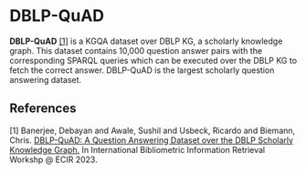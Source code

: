 # DBLP-QuAD

**DBLP-QuAD** [[1]](#myfootnote1)</sup> is a KGQA dataset over DBLP KG, a scholarly knowledge graph. This dataset contains 10,000 question answer pairs with the corresponding SPARQL queries which can be executed over the DBLP KG to fetch the correct answer. DBLP-QuAD is the largest scholarly question answering dataset.

## References
<a name="myfootnote1">[1]</a> Banerjee, Debayan and Awale, Sushil and Usbeck, Ricardo and Biemann, Chris. [DBLP-QuAD: A Question Answering Dataset over the DBLP Scholarly Knowledge Graph.](https://arxiv.org/abs/2303.13351) In International Bibliometric Information Retrieval Workshp @ ECIR 2023.
